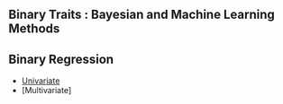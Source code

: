 

## Binary Traits : Bayesian and Machine Learning Methods
**Binary Regression**
----------------------------------------------------------------
- [Univariate](https://htmlpreview.github.io/?https://github.com/Mehdimomen/GenPred_2/blob/master/ACL_Genomic_Prediction.html)
- [Multivariate] 
  
